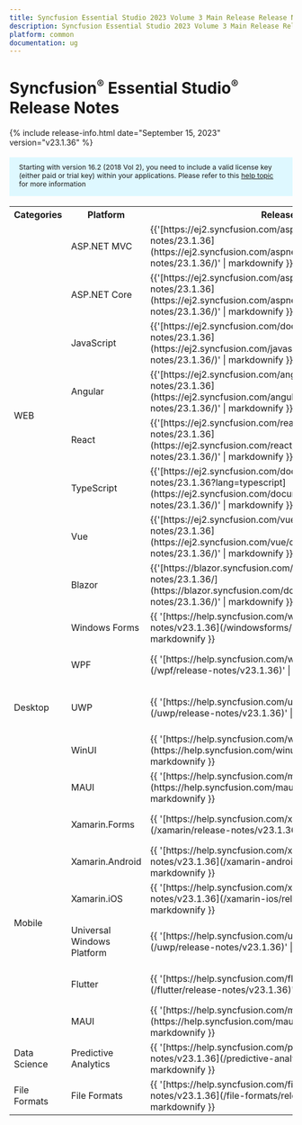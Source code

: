 ```yaml
---
title: Syncfusion Essential Studio 2023 Volume 3 Main Release Release Notes  
description: Syncfusion Essential Studio 2023 Volume 3 Main Release Release Notes  
platform: common
documentation: ug
---
```


# Syncfusion<sup style="font-size:70%">&reg;</sup>   Essential Studio<sup style="font-size:70%">&reg;</sup>  Release Notes  

{% include release-info.html date="September 15, 2023"   version="v23.1.36" %} 

<style>
#license {
    font-size: .88em!important;
margin-top: 1.5em;     margin-bottom: 1.5em;
    background-color: #def8ff;
    padding: 10px 17px 14px;
}
</style>

<div id="license">
Starting with version 16.2 (2018 Vol 2), you need to include a valid license key (either paid or trial key) within your applications. 
Please refer to this <a href="/common/essential-studio/licensing/license-key">help topic</a> for more information 
</div>



<table>
<tr>
<th>
Categories</th><th>
Platform</th><th>
Release Notes</th><th>
Read Me</th></tr>
<tr>
<td rowspan="8">
WEB 
</td>
<td>
ASP.NET MVC
</td>
<td>{{'[https://ej2.syncfusion.com/aspnetmvc/documentation/release-notes/23.1.36](https://ej2.syncfusion.com/aspnetmvc/documentation/release-notes/23.1.36/)' | markdownify }}
</td>
<td>{{'[http://files2.syncfusion.com/Installs/v23.1.36/ReadMe/web/ASPMVC.html](http://files2.syncfusion.com/Installs/v23.1.36/ReadMe/web/ASPMVC.html)' | markdownify }}
</td>
</tr>
<tr>
<td>
ASP.NET Core	
</td>
<td>{{'[https://ej2.syncfusion.com/aspnetcore/documentation/release-notes/23.1.36](https://ej2.syncfusion.com/aspnetcore/documentation/release-notes/23.1.36/)' | markdownify }}
</td>
<td>{{'[http://files2.syncfusion.com/Installs/v23.1.36/ReadMe/web/ASPNETCORE.html](http://files2.syncfusion.com/Installs/v23.1.36/ReadMe/web/ASPNETCORE.html)' | markdownify }}
</td>
</tr>
<tr>
<td>
JavaScript
</td>
<td>{{'[https://ej2.syncfusion.com/documentation/release-notes/23.1.36](https://ej2.syncfusion.com/javascript/documentation/release-notes/23.1.36/)' | markdownify }}
</td>
<td>{{'[http://files2.syncfusion.com/Installs/v23.1.36/ReadMe/web/JavaScript.html](http://files2.syncfusion.com/Installs/v23.1.36/ReadMe/web/JavaScript.html)' | markdownify }}
</td>
</tr>
<tr>
<td>
Angular
</td>
<td>{{'[https://ej2.syncfusion.com/angular/documentation/release-notes/23.1.36](https://ej2.syncfusion.com/angular/documentation/release-notes/23.1.36/)' | markdownify }}
</td>
<td>{{'[http://files2.syncfusion.com/Installs/v23.1.36/ReadMe/web/Angular.html](http://files2.syncfusion.com/Installs/v23.1.36/ReadMe/web/Angular.html)' | markdownify }}
</td>
</tr>
<tr>
<td>
React
</td>
<td>{{'[https://ej2.syncfusion.com/react/documentation/release-notes/23.1.36](https://ej2.syncfusion.com/react/documentation/release-notes/23.1.36/)' | markdownify }}
</td>
<td>{{'[http://files2.syncfusion.com/Installs/v23.1.36/ReadMe/web/React.html](http://files2.syncfusion.com/Installs/v23.1.36/ReadMe/web/React.html)' | markdownify }}
</td>
</tr>
<tr>
<td>
TypeScript
</td>
<td>{{'[https://ej2.syncfusion.com/documentation/release-notes/23.1.36?lang=typescript](https://ej2.syncfusion.com/documentation/release-notes/23.1.36/)' | markdownify }}
</td>
<td>{{'[http://files2.syncfusion.com/Installs/v23.1.36/ReadMe/web/TypeScript.html](http://files2.syncfusion.com/Installs/v23.1.36/ReadMe/web/TypeScript.html)' | markdownify }}
</td>
</tr>
<tr>
<td>
Vue
</td>
<td>{{'[https://ej2.syncfusion.com/vue/documentation/release-notes/23.1.36](https://ej2.syncfusion.com/vue/documentation/release-notes/23.1.36/)' | markdownify }}
</td>
<td>{{'[http://files2.syncfusion.com/Installs/v23.1.36/ReadMe/web/Vue.html](http://files2.syncfusion.com/Installs/v23.1.36/ReadMe/web/Vue.html)' | markdownify }}
</td>
</tr>
<tr>
<td>
Blazor
</td>
<td>{{'[https://blazor.syncfusion.com/documentation/release-notes/23.1.36/](https://blazor.syncfusion.com/documentation/release-notes/23.1.36/)' | markdownify }}
</td>
<td>{{'[http://files2.syncfusion.com/Installs/v23.1.36/ReadMe/web/Blazor.html](http://files2.syncfusion.com/Installs/v23.1.36/ReadMe/web/Blazor.html)' | markdownify }}
</td>
</tr>
<tr>
<td rowspan="5">
Desktop
</td>
<td>
Windows Forms
</td>
<td>{{ '[https://help.syncfusion.com/windowsforms/release-notes/v23.1.36](/windowsforms/release-notes/v23.1.36)' | markdownify }}
</td>
<td>{{ '[http://files2.syncfusion.com/Installs/v23.1.36/ReadMe/WindowsForms.html](http://files2.syncfusion.com/Installs/v23.1.36/ReadMe/WindowsForms.html)' | markdownify }}
</td>
</tr>
<tr>
<td>
WPF
</td>
<td>{{ '[https://help.syncfusion.com/wpf/release-notes/v23.1.36](/wpf/release-notes/v23.1.36)' | markdownify }}
</td>
<td>{{ '[http://files2.syncfusion.com/Installs/v23.1.36/ReadMe/WPF.html](http://files2.syncfusion.com/Installs/v23.1.36/ReadMe/WPF.html)' | markdownify }}
</td>
</tr>
<tr>
<td>
UWP
</td>
<td>{{ '[https://help.syncfusion.com/uwp/release-notes/v23.1.36](/uwp/release-notes/v23.1.36)' | markdownify }}
</td>
<td>{{ '[http://files2.syncfusion.com/Installs/v23.1.36/ReadMe/UniversalWindows.html](http://files2.syncfusion.com/Installs/v23.1.36/ReadMe/UniversalWindows.html)' | markdownify }}
</td>
</tr>
<tr>
<td>
WinUI
</td>
<td>{{ '[https://help.syncfusion.com/winui/release-notes/v23.1.36](https://help.syncfusion.com/winui/release-notes/v23.1.36)' | markdownify }}
</td>
<td>{{ '[http://files2.syncfusion.com/Installs/v23.1.36/ReadMe/WinUI.html](http://files2.syncfusion.com/Installs/v23.1.36/ReadMe/WinUI.html)' | markdownify }}
</td>
</tr>
<tr>
<td>
MAUI
</td>
<td>{{ '[https://help.syncfusion.com/maui/release-notes/v23.1.36](https://help.syncfusion.com/maui/release-notes/v23.1.36)' | markdownify }}
</td>
<td>{{ '[http://files2.syncfusion.com/Installs/v23.1.36/ReadMe/.NETMAUI.html](http://files2.syncfusion.com/Installs/v23.1.36/ReadMe/.NETMAUI.html)' | markdownify }}
</td>
</tr>
<tr>
<td rowspan="6">
Mobile
</td>
<td>
Xamarin.Forms
</td>
<td>{{ '[https://help.syncfusion.com/xamarin/release-notes/v23.1.36](/xamarin/release-notes/v23.1.36)' | markdownify }}
</td>
<td>{{ '[http://files2.syncfusion.com/Installs/v23.1.36/ReadMe/Xamarin_Forms.html](http://files2.syncfusion.com/Installs/v23.1.36/ReadMe/Xamarin_Forms.html)' | markdownify }}
</td>
</tr>
<tr>
<td>
Xamarin.Android
</td>
<td>{{ '[https://help.syncfusion.com/xamarin-android/release-notes/v23.1.36](/xamarin-android/release-notes/v23.1.36)' | markdownify }}
</td>
<td>{{ '[http://files2.syncfusion.com/Installs/v23.1.36/ReadMe/Xamarin_Forms.html](http://files2.syncfusion.com/Installs/v23.1.36/ReadMe/Xamarin_Forms.html)' | markdownify }}
</td>
</tr>
<tr>
<td>
Xamarin.iOS
</td>
<td>{{ '[https://help.syncfusion.com/xamarin-ios/release-notes/v23.1.36](/xamarin-ios/release-notes/v23.1.36)' | markdownify }}
</td>
<td>{{ '[http://files2.syncfusion.com/Installs/v23.1.36/ReadMe/Xamarin_Forms.html](http://files2.syncfusion.com/Installs/v23.1.36/ReadMe/Xamarin_Forms.html)' | markdownify }}
</td>
</tr>
<tr>
<td>
Universal Windows Platform
</td>
<td>{{ '[https://help.syncfusion.com/uwp/release-notes/v23.1.36](/uwp/release-notes/v23.1.36)' | markdownify }}
</td>
<td>{{ '[http://files2.syncfusion.com/Installs/v23.1.36/ReadMe/UniversalWindows.html](http://files2.syncfusion.com/Installs/v23.1.36/ReadMe/UniversalWindows.html)' | markdownify }}
</td>
</tr>
<tr>
<td>
Flutter
</td>
<td>{{ '[https://help.syncfusion.com/flutter/release-notes/v23.1.36](/flutter/release-notes/v23.1.36)' | markdownify }}
</td>
<td>{{ '[http://files2.syncfusion.com/Installs/v23.1.36/ReadMe/Flutter.html](http://files2.syncfusion.com/Installs/v23.1.36/ReadMe/Flutter.html)' | markdownify }}
</td>
</tr>
<tr>
<td>
MAUI
</td>
<td>{{ '[https://help.syncfusion.com/maui/release-notes/v23.1.36](https://help.syncfusion.com/maui/release-notes/v23.1.36)' | markdownify }}
</td>
<td>{{ '[http://files2.syncfusion.com/Installs/v23.1.36/ReadMe/.NETMAUI.html](http://files2.syncfusion.com/Installs/v23.1.36/ReadMe/.NETMAUI.html)' | markdownify }}
</td>
</tr>



<tr>
<td>
Data Science
</td>
<td>
Predictive Analytics
</td>
<td>{{ '[https://help.syncfusion.com/predictive-analytics/release-notes/v23.1.36](/predictive-analytics/release-notes/v23.1.36)' | markdownify }}
</td>
<td>
</td>
</tr>
<tr>
<td>
File Formats
</td>
<td>
File Formats
</td>
<td>{{ '[https://help.syncfusion.com/file-formats/release-notes/v23.1.36](/file-formats/release-notes/v23.1.36)' | markdownify }}
</td>
<td>
</td>
</tr>
</table>